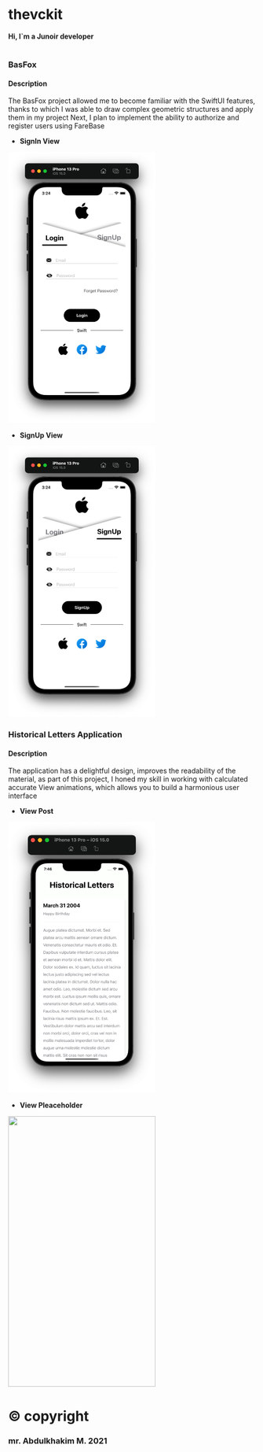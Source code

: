 # thevckit
**Hi, I`m a Junoir developer**
#

### BasFox
#### Description
The BasFox project allowed me to become familiar with the SwiftUI features, thanks to which I was able to draw complex geometric structures and apply them in my project
Next, I plan to implement the ability to authorize and register users using FareBase

+ **SignIn View**

<img src="https://github.com/vckit/thevckit-group/blob/master/BasFox/screens/sigin.png" width="300" height="550"/>

+ **SignUp View**

<img src="https://github.com/vckit/thevckit-group/blob/master/BasFox/screens/signup.png" width="300" height="550"/>

### Historical Letters Application
#### Description
The application has a delightful design, improves the readability of the material, as part of this project, I honed my skill in working with calculated accurate View animations, which allows you to build a harmonious user interface

+ **View Post**

<img src="https://github.com/vckit/thevckit-group/blob/master/ScrollableApp/screens/post.png" width="300" height="550"/>

+ **View Pleaceholder**

<img src="https://github.com/vckit/thevckit-group/blob/master/ScrollableApp/screens/nopost.png" width="300" height="550"/>

# © copyright
### mr. Abdulkhakim M. 2021
